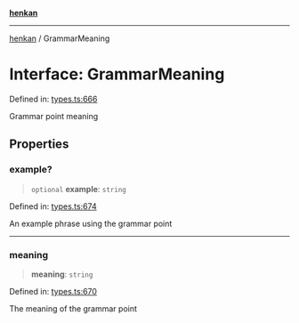 [**henkan**](../README.md)

***

[henkan](../README.md) / GrammarMeaning

# Interface: GrammarMeaning

Defined in: [types.ts:666](https://github.com/Ronokof/Henkan/blob/17544df04e711a7f1119a1cdd6fdf0d29ac91844/src/types.ts#L666)

Grammar point meaning

## Properties

### example?

> `optional` **example**: `string`

Defined in: [types.ts:674](https://github.com/Ronokof/Henkan/blob/17544df04e711a7f1119a1cdd6fdf0d29ac91844/src/types.ts#L674)

An example phrase using the grammar point

***

### meaning

> **meaning**: `string`

Defined in: [types.ts:670](https://github.com/Ronokof/Henkan/blob/17544df04e711a7f1119a1cdd6fdf0d29ac91844/src/types.ts#L670)

The meaning of the grammar point
